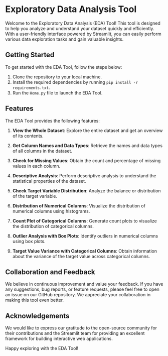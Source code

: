 # Exploratory Data Analysis Tool

Welcome to the Exploratory Data Analysis (EDA) Tool! This tool is designed to help you analyze and understand your dataset quickly and efficiently. With a user-friendly interface powered by Streamlit, you can easily perform various data exploration tasks and gain valuable insights.

## Getting Started

To get started with the EDA Tool, follow the steps below:

1. Clone the repository to your local machine.
2. Install the required dependencies by running `pip install -r requirements.txt`.
3. Run the `Home.py` file to launch the EDA Tool.

## Features

The EDA Tool provides the following features:

1. **View the Whole Dataset**: Explore the entire dataset and get an overview of its contents.

2. **Get Column Names and Data Types**: Retrieve the names and data types of all columns in the dataset.

3. **Check for Missing Values**: Obtain the count and percentage of missing values in each column.

4. **Descriptive Analysis**: Perform descriptive analysis to understand the statistical properties of the dataset.

5. **Check Target Variable Distribution**: Analyze the balance or distribution of the target variable.

6. **Distribution of Numerical Columns**: Visualize the distribution of numerical columns using histograms.

7. **Count Plot of Categorical Columns**: Generate count plots to visualize the distribution of categorical columns.

8. **Outlier Analysis with Box Plots**: Identify outliers in numerical columns using box plots.

9. **Target Value Variance with Categorical Columns**: Obtain information about the variance of the target value across categorical columns.

## Collaboration and Feedback

We believe in continuous improvement and value your feedback. If you have any suggestions, bug reports, or feature requests, please feel free to open an issue on our GitHub repository. We appreciate your collaboration in making this tool even better.

## Acknowledgements

We would like to express our gratitude to the open-source community for their contributions and the Streamlit team for providing an excellent framework for building interactive web applications.

Happy exploring with the EDA Tool!